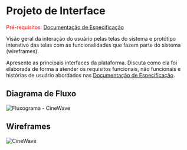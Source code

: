 
# Projeto de Interface

<span style="color:red">Pré-requisitos: <a href="2-Especificação do Projeto.md"> Documentação de Especificação</a></span>

Visão geral da interação do usuário pelas telas do sistema e protótipo interativo das telas com as funcionalidades que fazem parte do sistema (wireframes).

 Apresente as principais interfaces da plataforma. Discuta como ela foi elaborada de forma a atender os requisitos funcionais, não funcionais e histórias de usuário abordados nas <a href="2-Especificação do Projeto.md"> Documentação de Especificação</a>.

## Diagrama de Fluxo

![Fluxograma - CineWave](https://github.com/ICEI-PUC-Minas-PMV-ADS/filmes/assets/106400702/42edaf4a-5245-49c6-aab3-fd78dc504adc)

## Wireframes

![CineWave](https://github.com/ICEI-PUC-Minas-PMV-ADS/filmes/assets/106400702/f00d7b5b-42f9-43ac-a05b-68382f45977e)

